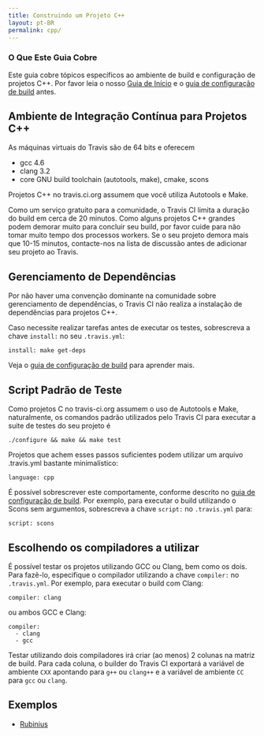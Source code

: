 ```yaml
---
title: Construindo um Projeto C++
layout: pt-BR
permalink: cpp/
---
```


### O Que Este Guia Cobre

Este guia cobre tópicos específicos ao ambiente de build e configuração de projetos C++. Por favor leia o nosso [Guia de Início](/pt_BR/docs/user/getting-started/) e o [guia de configuração de build](/pt_BR/docs/user/build-configuration/) antes.


## Ambiente de Integração Contínua para Projetos C++

As máquinas virtuais do Travis são de 64 bits e oferecem

 * gcc 4.6
 * clang 3.2
 * core GNU build toolchain (autotools, make), cmake, scons

Projetos C++ no travis.ci.org assumem que você utiliza Autotools e Make.

Como um serviço gratuito para a comunidade, o Travis CI limita a duração do build em cerca de 20 minutos. Como alguns projetos C++ grandes podem demorar muito para concluir seu build,
por favor cuide para não tomar muito tempo dos processos workers. Se o seu projeto demora mais que 10-15 minutos, contacte-nos na lista de discussão
antes de adicionar seu projeto ao Travis.


## Gerenciamento de Dependências

Por não haver uma convenção dominante na comunidade sobre gerenciamento de dependências, o Travis CI não realiza a instalação de dependências para projetos C++.

Caso necessite realizar tarefas antes de executar os testes, sobrescreva a chave `install:` no seu `.travis.yml`:

    install: make get-deps

Veja o [guia de configuração de build](/pt_BR/docs/user/build-configuration/) para aprender mais.



## Script Padrão de Teste

Como projetos C no travis-ci.org assumem o uso de Autotools e Make, naturalmente, os comandos padrão utilizados pelo Travis CI para 
executar a suite de testes do seu projeto é

    ./configure && make && make test

Projetos que achem esses passos suficientes podem utilizar um arquivo .travis.yml bastante minimalístico:

    language: cpp

É possível sobrescrever este comportamente, conforme descrito no [guia de configuração de build](/pt_BR/docs/user/build-configuration/). Por exemplo, para executar o build
utilizando o Scons sem argumentos, sobrescreva a chave `script:` no `.travis.yml` para:

    script: scons


## Escolhendo os compiladores a utilizar

É possível testar os projetos utilizando GCC ou Clang, bem como os dois. Para fazê-lo, especifique o compilador utilizando a chave `compiler:` 
no `.travis.yml`. Por exemplo, para executar o build com Clang:

    compiler: clang

ou ambos GCC e Clang:

    compiler:
      - clang
      - gcc

Testar utilizando dois compiladores irá criar (ao menos) 2 colunas na matriz de build. Para cada coluna, o builder do Travis CI exportará a variável de ambiente `CXX` apontando para `g++` ou `clang++` e a variável de ambiente `CC` para `gcc` ou `clang`.


## Exemplos

 * [Rubinius](https://github.com/rubinius/rubinius/blob/master/.travis.yml)